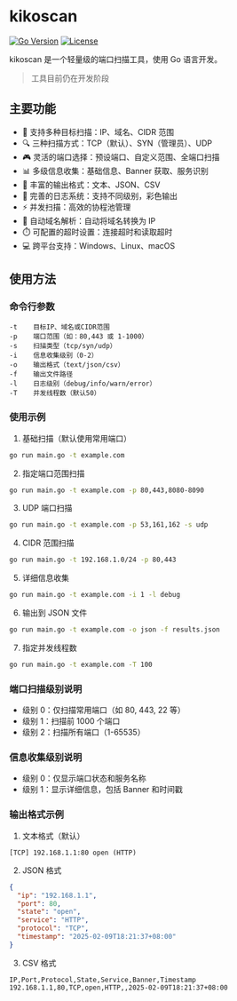 # kikoscan

[![Go Version](https://img.shields.io/badge/Go-1.23.5-blue.svg)](https://golang.org/doc/devel/release.html)
[![License](https://img.shields.io/badge/License-MIT-green.svg)](https://opensource.org/licenses/MIT)

kikoscan 是一个轻量级的端口扫描工具，使用 Go 语言开发。

> 工具目前仍在开发阶段

## 主要功能

- 🎯 支持多种目标扫描：IP、域名、CIDR 范围
- 🔍 三种扫描方式：TCP（默认）、SYN（管理员）、UDP
- 🎮 灵活的端口选择：预设端口、自定义范围、全端口扫描
- 📊 多级信息收集：基础信息、Banner 获取、服务识别
- 🎨 丰富的输出格式：文本、JSON、CSV
- 📝 完善的日志系统：支持不同级别，彩色输出
- ⚡ 并发扫描：高效的协程池管理
- 🔄 自动域名解析：自动将域名转换为 IP
- ⏱️ 可配置的超时设置：连接超时和读取超时
- 💻 跨平台支持：Windows、Linux、macOS

## 使用方法

### 命令行参数

```
-t    目标IP、域名或CIDR范围
-p    端口范围（如：80,443 或 1-1000）
-s    扫描类型（tcp/syn/udp）
-i    信息收集级别（0-2）
-o    输出格式（text/json/csv）
-f    输出文件路径
-l    日志级别（debug/info/warn/error）
-T    并发线程数（默认50）
```

### 使用示例

1. 基础扫描（默认使用常用端口）
```bash
go run main.go -t example.com
```

2. 指定端口范围扫描
```bash
go run main.go -t example.com -p 80,443,8080-8090
```

3. UDP 端口扫描
```bash
go run main.go -t example.com -p 53,161,162 -s udp
```

4. CIDR 范围扫描
```bash
go run main.go -t 192.168.1.0/24 -p 80,443
```

5. 详细信息收集
```bash
go run main.go -t example.com -i 1 -l debug
```

6. 输出到 JSON 文件
```bash
go run main.go -t example.com -o json -f results.json
```

7. 指定并发线程数
```bash
go run main.go -t example.com -T 100
```

### 端口扫描级别说明

- 级别 0：仅扫描常用端口（如 80, 443, 22 等）
- 级别 1：扫描前 1000 个端口
- 级别 2：扫描所有端口（1-65535）

### 信息收集级别说明

- 级别 0：仅显示端口状态和服务名称
- 级别 1：显示详细信息，包括 Banner 和时间戳

### 输出格式示例

1. 文本格式（默认）
```
[TCP] 192.168.1.1:80 open (HTTP)
```

2. JSON 格式
```json
{
  "ip": "192.168.1.1",
  "port": 80,
  "state": "open",
  "service": "HTTP",
  "protocol": "TCP",
  "timestamp": "2025-02-09T18:21:37+08:00"
}
```

3. CSV 格式
```csv
IP,Port,Protocol,State,Service,Banner,Timestamp
192.168.1.1,80,TCP,open,HTTP,,2025-02-09T18:21:37+08:00
```
